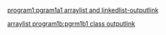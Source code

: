 [program1:pgram1a1 arraylist and linkedlist-outputlink](https://github.com/Chirashri/chirashri_java/blob/main/Screenshot%202025-05-17%20082852.png)

[arraylist program1b:pgrm1b1 class outputlink](https://github.com/Chirashri/chirashri_java/blob/main/Screenshot%202025-05-17%20115941.png)

